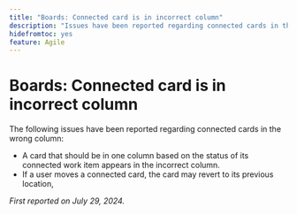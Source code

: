 ```yaml
---
title: "Boards: Connected card is in incorrect column"
description: "Issues have been reported regarding connected cards in the wrong column."
hidefromtoc: yes
feature: Agile
---
```


# Boards: Connected card is in incorrect column

The following issues have been reported regarding connected cards in the wrong column:

* A card that should be in one column based on the status of its connected work item appears in the incorrect column.
* If a user moves a connected card, the card may revert to its previous location,

_First reported on July 29, 2024._
